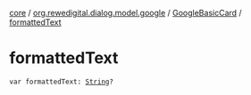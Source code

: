 [core](../../index.md) / [org.rewedigital.dialog.model.google](../index.md) / [GoogleBasicCard](index.md) / [formattedText](./formatted-text.md)

# formattedText

`var formattedText: `[`String`](https://kotlinlang.org/api/latest/jvm/stdlib/kotlin/-string/index.html)`?`